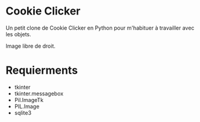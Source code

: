 # Cookie Clicker

Un petit clone de Cookie Clicker en Python pour m'habituer à travailler avec les objets. 

Image libre de droit.

# Requierments

- tkinter
- tkinter.messagebox
- Pil.ImageTk
- PIL.Image
- sqlite3
